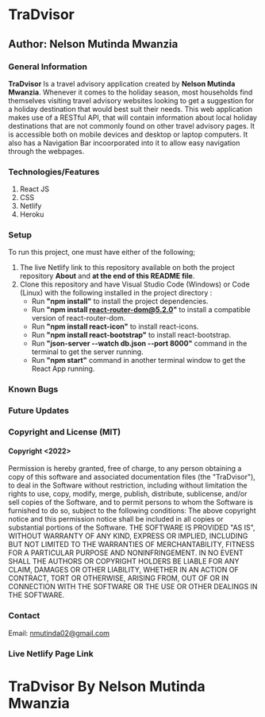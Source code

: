 # TraDvisor
## Author: Nelson Mutinda Mwanzia
### General Information
**TraDvisor** Is a travel advisory application created by __Nelson Mutinda Mwanzia__. Whenever it comes to the holiday season, most households find themselves visiting travel advisory websites looking to get a suggestion for a holiday destination that would best suit their needs. This web application makes use of a RESTful API, that will contain information about local holiday destinations that are not commonly found on other travel advisory pages. It is accessible both on mobile devices and desktop or laptop computers. It also has a Navigation Bar incoorporated into it to allow easy navigation through the webpages.
### Technologies/Features 
1. React JS
2. CSS 
3. Netlify
4. Heroku
### Setup
To run this project, one must have either of the following;
1. The live Netlify link to this repository available on both the project repository **About** and **at the end of this README file**.
2. Clone this repository and have Visual Studio Code (Windows) or Code (Linux) with the following installed in the project directory :
    * Run __"npm install"__ to install the project dependencies.
    * Run __"npm install react-router-dom@5.2.0"__ to install a compatible version of react-router-dom.
    * Run __"npm install react-icon"__ to install react-icons.
    * Run __"npm install react-bootstrap"__ to install react-bootstrap. 
    * Run __"json-server --watch db.json --port 8000"__ command in the terminal to get the server running.
    * Run __"npm start"__ command in another terminal window to get the React App running.
### Known Bugs
### Future Updates
### Copyright and License (MIT)
#### Copyright <2022>
Permission is hereby granted, free of charge, to any person obtaining a copy of this software and associated documentation files (the "TraDvisor"), to deal in the Software without restriction, including without limitation the rights to use, copy, modify, merge, publish, distribute, sublicense, and/or sell copies of the Software, and to permit persons to whom the Software is furnished to do so, subject to the following conditions:
The above copyright notice and this permission notice shall be included in all copies or substantial portions of the Software.
THE SOFTWARE IS PROVIDED "AS IS", WITHOUT WARRANTY OF ANY KIND, EXPRESS OR IMPLIED, INCLUDING BUT NOT LIMITED TO THE WARRANTIES OF MERCHANTABILITY, FITNESS FOR A PARTICULAR PURPOSE AND NONINFRINGEMENT. IN NO EVENT SHALL THE AUTHORS OR COPYRIGHT HOLDERS BE LIABLE FOR ANY CLAIM, DAMAGES OR OTHER LIABILITY, WHETHER IN AN ACTION OF CONTRACT, TORT OR OTHERWISE, ARISING FROM, OUT OF OR IN CONNECTION WITH THE SOFTWARE OR THE USE OR OTHER DEALINGS IN THE SOFTWARE.
### Contact
Email: nmutinda02@gmail.com
### Live Netlify Page Link
# TraDvisor By Nelson Mutinda Mwanzia